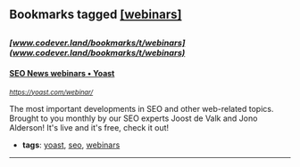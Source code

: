 ## Bookmarks tagged [[webinars]](https://www.codever.land/search?q=[webinars])

_<sup><sup>[www.codever.land/bookmarks/t/webinars](www.codever.land/bookmarks/t/webinars)</sup></sup>_
---
#### [SEO News webinars • Yoast](https://yoast.com/webinar/)
_<sup>https://yoast.com/webinar/</sup>_

The most important developments in SEO and other web-related topics. Brought to you monthly by our SEO experts Joost de Valk and Jono Alderson! It's live and it's free, check it out!
* **tags**: [yoast](../tagged/yoast.md), [seo](../tagged/seo.md), [webinars](../tagged/webinars.md)
---
